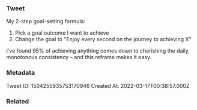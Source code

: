 ### Tweet
My 2-step goal-setting formula:

1. Pick a goal outcome I want to achieve
2. Change the goal to "Enjoy every second on the journey to achieving X"

I've found 95% of achieving anything comes down to cherishing the daily, monotonous consistency – and this reframe makes it easy.

### Metadata
Tweet ID: 1504255935753170946
Created At: 2022-03-17T00:38:57.000Z

### Related

